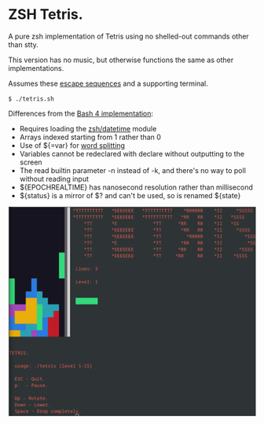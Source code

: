 # ZSH Tetris.

A pure zsh implementation of Tetris using no shelled-out commands other than stty.

This version has no music, but otherwise functions the same as other implementations.

Assumes these [escape sequences](https://misc.flogisoft.com/bash/tip_colors_and_formatting) and a
supporting terminal.

```
$ ./tetris.sh
```

Differences from the [Bash 4 implementation](https://github.com/adamrogoyski/tetris/tree/main/bash):

* Requires loading the [zsh/datetime](https://zsh.sourceforge.io/Doc/Release/Zsh-Modules.html#The-zsh_002fdatetime-Module) module
* Arrays indexed starting from 1 rather than 0
* Use of ${=var} for [word splitting](https://zsh.sourceforge.io/Doc/Release/Expansion.html#Parameter-Expansion)
* Variables cannot be redeclared with declare without outputting to the screen
* The read builtin parameter -n instead of -k, and there's no way to poll without reading input
* ${EPOCHREALTIME} has nanosecond resolution rather than millisecond
* ${status} is a mirror of $? and can't be used, so is renamed ${state}

![Tetris gameplay](https://raw.githubusercontent.com/adamrogoyski/tetris/main/screenshots/play-bash.png)
